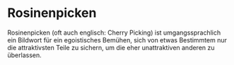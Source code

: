 # Rosinenpicken

Rosinenpicken (oft auch englisch: Cherry Picking) ist umgangssprachlich ein Bildwort für ein egoistisches Bemühen, sich von etwas Bestimmtem nur die attraktivsten Teile zu sichern, um die eher unattraktiven anderen zu überlassen.
